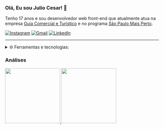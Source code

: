 ### Olá, Eu sou Julio Cesar! 👋

Tenho 17 anos e sou desenvolvedor web front-end que atualmente atua na empresa [Guia Comercial e Turístico](https://guiacomercialeturistico.com.br) e no programa [São Paulo Mais Perto](https://saopaulomaisperto.com.br).
<br/>

[![Instagram](https://img.shields.io/badge/-Instagram-%23E4405F?style=for-the-badge&logo=instagram&logoColor=white)](https://instagram.com/mazarottoo)
[![Gmail](https://img.shields.io/badge/Gmail-D14836?style=for-the-badge&logo=gmail&logoColor=white)](mailto:mazarottoop@gmail.com)
[![LinkedIn](https://img.shields.io/badge/-LinkedIn-%230077B5?style=for-the-badge&logo=linkedin&logoColor=white)](https://www.linkedin.com/in/mazarottoo)


<hr/>

<details>
  <summary>
    🌐 Ferramentas e tecnologias:
  </summary>
  <br/>
  <div>
    <img style="width: 50px;" src="https://cdn.jsdelivr.net/gh/devicons/devicon/icons/html5/html5-original.svg" />
    <img style="width: 50px;" src="https://cdn.jsdelivr.net/gh/devicons/devicon/icons/css3/css3-original.svg" />
    <img style="width: 50px;" src="https://cdn.jsdelivr.net/gh/devicons/devicon/icons/javascript/javascript-original.svg" />
    <img style="width: 50px;" src="https://cdn.jsdelivr.net/gh/devicons/devicon/icons/react/react-original.svg" />
    <img style="width: 50px;" src="https://cdn.jsdelivr.net/gh/devicons/devicon/icons/git/git-original.svg" />
  </div>
</details>

### Análises
<div>
  <a href="https://github.com/mazarottoo">
  <img height="180em" src="https://github-readme-stats.vercel.app/api/top-langs/?username=mazarotto-dev&layout=compact&langs_count=7&theme=dracula"/>
  <img height="180em" src="https://github-readme-stats.vercel.app/api?username=mazarotto-dev&show_icons=true&theme=dracula&include_all_commits=true&count_private=true"/>
</div>
